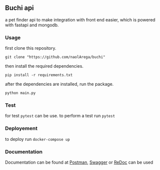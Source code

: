 ## Buchi api

a pet finder api to make integration with front end easier, which is powered
with fastapi and mongodb.

### Usage

first clone this repository.

```
git clone "https://github.com/naolArega/buchi"
```

then install the required dependencies.

```
pip install -r requirements.txt
```

after the dependencies are installed, run the package.

```
python main.py
```

### Test

for test `pytest` can be use. to perform a test run `pytest`

### Deployement

to deploy run `docker-compose up`

### Documentation

Documentation can be found at
[Postman](https://documenter.getpostman.com/view/20052066/UVyyssV5),
[Swagger](http://localhost:8000/docs) or [ReDoc](http://localhost:8000/redoc)
can be used
